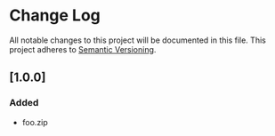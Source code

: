 # Change Log

All notable changes to this project will be documented in this file.
This project adheres to [Semantic Versioning](http://semver.org/).

## [1.0.0]

### Added

* foo.zip